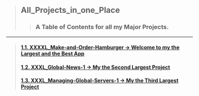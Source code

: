 > ## All_Projects_in_one_Place
>> ### A Table of Contents for all my Major Projects.

---

> #### [1.1. XXXXL_Make-and-Order-Hamburger -> Welcome to my the Largest and the Best App](https://react-build-burger-project.web.app/)
> #### [1.2. XXXL_Global-News-1             -> My the Second Largest Project](https://github.com/LukaszKolodziejski/XXXL_Global-News-1)
> #### [1.3. XXXL_Managing-Global-Servers-1 -> My the Third Largest Project](https://github.com/LukaszKolodziejski/XXXL_Managing-Global-Servers-1)
> #### []()
> #### []()
> #### []()
> #### []()
> #### []()
> #### []()
> #### []()
> #### []()
> #### []()





